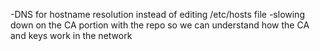 -DNS for hostname resolution instead of editing /etc/hosts file
-slowing down on the CA portion with the repo so we can understand how the CA and keys work in the network